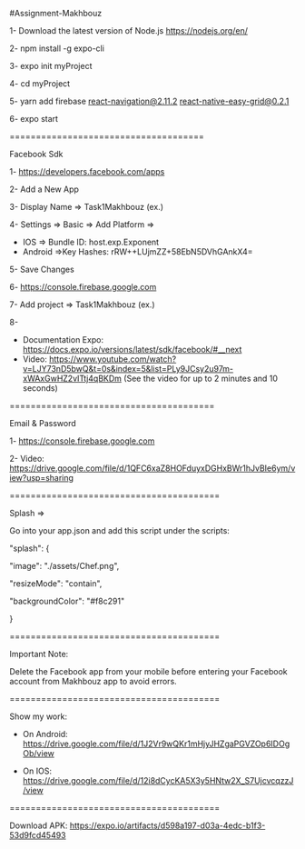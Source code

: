 #Assignment-Makhbouz

1- Download the latest version of Node.js https://nodejs.org/en/

2- npm install -g expo-cli

3- expo init myProject

4- cd myProject

5- yarn add firebase react-navigation@2.11.2 react-native-easy-grid@0.2.1

6- expo start

=====================================

Facebook Sdk

1- https://developers.facebook.com/apps

2- Add a New App

3- Display Name => Task1Makhbouz (ex.)

4- Settings => Basic => Add Platform =>

* IOS => Bundle ID: host.exp.Exponent
* Android =>Key Hashes: rRW++LUjmZZ+58EbN5DVhGAnkX4=

5- Save Changes

6- https://console.firebase.google.com

7- Add project => Task1Makhbouz (ex.)

8-

* Documentation Expo: https://docs.expo.io/versions/latest/sdk/facebook/#__next
* Video: https://www.youtube.com/watch?v=LJY73nD5bwQ&t=0s&index=5&list=PLy9JCsy2u97m-xWAxGwHZ2vITtj4qBKDm (See the video for up to 2 minutes and 10 seconds)

=======================================

Email & Password

1- https://console.firebase.google.com

2- Video: https://drive.google.com/file/d/1QFC6xaZ8HOFduyxDGHxBWr1hJvBIe6ym/view?usp=sharing

========================================

Splash =>

Go into your app.json and add this script under the scripts:

"splash": {

  "image": "./assets/Chef.png",
  
  "resizeMode": "contain",
  
  "backgroundColor": "#f8c291"
  
}

========================================

Important Note:

Delete the Facebook app from your mobile before entering your Facebook account from Makhbouz app to avoid errors.

========================================

Show my work:

* On Android: https://drive.google.com/file/d/1J2Vr9wQKr1mHjyJHZgaPGVZOp6IDOgOb/view

* On IOS: https://drive.google.com/file/d/12i8dCycKA5X3y5HNtw2X_S7UjcvcqzzJ/view

========================================

Download APK: https://expo.io/artifacts/d598a197-d03a-4edc-b1f3-53d9fcd45493


